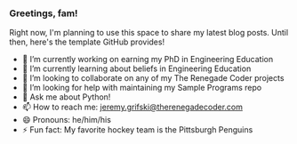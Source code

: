 ### Greetings, fam!

Right now, I'm planning to use this space to share my latest blog posts. 
Until then, here's the template GitHub provides!

- 🔭 I’m currently working on earning my PhD in Engineering Education
- 🌱 I’m currently learning about beliefs in Engineering Education
- 👯 I’m looking to collaborate on any of my The Renegade Coder projects
- 🤔 I’m looking for help with maintaining my Sample Programs repo
- 💬 Ask me about Python!
- 📫 How to reach me: jeremy.grifski@therenegadecoder.com
- 😄 Pronouns: he/him/his
- ⚡ Fun fact: My favorite hockey team is the Pittsburgh Penguins
